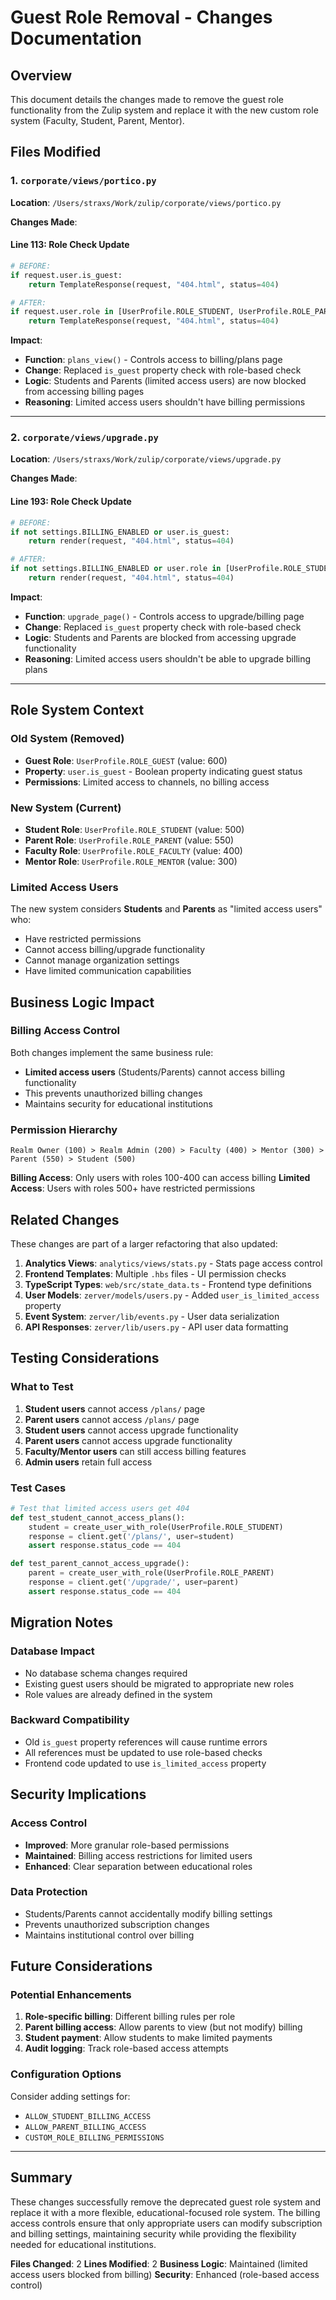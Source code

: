 # Guest Role Removal - Changes Documentation

## Overview

This document details the changes made to remove the guest role functionality from the Zulip system and replace it with the new custom role system (Faculty, Student, Parent, Mentor).

## Files Modified

### 1. `corporate/views/portico.py`

**Location**: `/Users/straxs/Work/zulip/corporate/views/portico.py`

**Changes Made**:

#### Line 113: Role Check Update
```python
# BEFORE:
if request.user.is_guest:
    return TemplateResponse(request, "404.html", status=404)

# AFTER:
if request.user.role in [UserProfile.ROLE_STUDENT, UserProfile.ROLE_PARENT]:
    return TemplateResponse(request, "404.html", status=404)
```

**Impact**: 
- **Function**: `plans_view()` - Controls access to billing/plans page
- **Change**: Replaced `is_guest` property check with role-based check
- **Logic**: Students and Parents (limited access users) are now blocked from accessing billing pages
- **Reasoning**: Limited access users shouldn't have billing permissions

---

### 2. `corporate/views/upgrade.py`

**Location**: `/Users/straxs/Work/zulip/corporate/views/upgrade.py`

**Changes Made**:

#### Line 193: Role Check Update
```python
# BEFORE:
if not settings.BILLING_ENABLED or user.is_guest:
    return render(request, "404.html", status=404)

# AFTER:
if not settings.BILLING_ENABLED or user.role in [UserProfile.ROLE_STUDENT, UserProfile.ROLE_PARENT]:
    return render(request, "404.html", status=404)
```

**Impact**:
- **Function**: `upgrade_page()` - Controls access to upgrade/billing page
- **Change**: Replaced `is_guest` property check with role-based check
- **Logic**: Students and Parents are blocked from accessing upgrade functionality
- **Reasoning**: Limited access users shouldn't be able to upgrade billing plans

---

## Role System Context

### Old System (Removed)
- **Guest Role**: `UserProfile.ROLE_GUEST` (value: 600)
- **Property**: `user.is_guest` - Boolean property indicating guest status
- **Permissions**: Limited access to channels, no billing access

### New System (Current)
- **Student Role**: `UserProfile.ROLE_STUDENT` (value: 500)
- **Parent Role**: `UserProfile.ROLE_PARENT` (value: 550)
- **Faculty Role**: `UserProfile.ROLE_FACULTY` (value: 400)
- **Mentor Role**: `UserProfile.ROLE_MENTOR` (value: 300)

### Limited Access Users
The new system considers **Students** and **Parents** as "limited access users" who:
- Have restricted permissions
- Cannot access billing/upgrade functionality
- Cannot manage organization settings
- Have limited communication capabilities

## Business Logic Impact

### Billing Access Control
Both changes implement the same business rule:
- **Limited access users** (Students/Parents) cannot access billing functionality
- This prevents unauthorized billing changes
- Maintains security for educational institutions

### Permission Hierarchy
```
Realm Owner (100) > Realm Admin (200) > Faculty (400) > Mentor (300) > Parent (550) > Student (500)
```

**Billing Access**: Only users with roles 100-400 can access billing
**Limited Access**: Users with roles 500+ have restricted permissions

## Related Changes

These changes are part of a larger refactoring that also updated:

1. **Analytics Views**: `analytics/views/stats.py` - Stats page access control
2. **Frontend Templates**: Multiple `.hbs` files - UI permission checks
3. **TypeScript Types**: `web/src/state_data.ts` - Frontend type definitions
4. **User Models**: `zerver/models/users.py` - Added `user_is_limited_access` property
5. **Event System**: `zerver/lib/events.py` - User data serialization
6. **API Responses**: `zerver/lib/users.py` - API user data formatting

## Testing Considerations

### What to Test
1. **Student users** cannot access `/plans/` page
2. **Parent users** cannot access `/plans/` page  
3. **Student users** cannot access upgrade functionality
4. **Parent users** cannot access upgrade functionality
5. **Faculty/Mentor users** can still access billing features
6. **Admin users** retain full access

### Test Cases
```python
# Test that limited access users get 404
def test_student_cannot_access_plans():
    student = create_user_with_role(UserProfile.ROLE_STUDENT)
    response = client.get('/plans/', user=student)
    assert response.status_code == 404

def test_parent_cannot_access_upgrade():
    parent = create_user_with_role(UserProfile.ROLE_PARENT)
    response = client.get('/upgrade/', user=parent)
    assert response.status_code == 404
```

## Migration Notes

### Database Impact
- No database schema changes required
- Existing guest users should be migrated to appropriate new roles
- Role values are already defined in the system

### Backward Compatibility
- Old `is_guest` property references will cause runtime errors
- All references must be updated to use role-based checks
- Frontend code updated to use `is_limited_access` property

## Security Implications

### Access Control
- **Improved**: More granular role-based permissions
- **Maintained**: Billing access restrictions for limited users
- **Enhanced**: Clear separation between educational roles

### Data Protection
- Students/Parents cannot accidentally modify billing settings
- Prevents unauthorized subscription changes
- Maintains institutional control over billing

## Future Considerations

### Potential Enhancements
1. **Role-specific billing**: Different billing rules per role
2. **Parent billing access**: Allow parents to view (but not modify) billing
3. **Student payment**: Allow students to make limited payments
4. **Audit logging**: Track role-based access attempts

### Configuration Options
Consider adding settings for:
- `ALLOW_STUDENT_BILLING_ACCESS`
- `ALLOW_PARENT_BILLING_ACCESS`
- `CUSTOM_ROLE_BILLING_PERMISSIONS`

---

## Summary

These changes successfully remove the deprecated guest role system and replace it with a more flexible, educational-focused role system. The billing access controls ensure that only appropriate users can modify subscription and billing settings, maintaining security while providing the flexibility needed for educational institutions.

**Files Changed**: 2
**Lines Modified**: 2
**Business Logic**: Maintained (limited access users blocked from billing)
**Security**: Enhanced (role-based access control)
